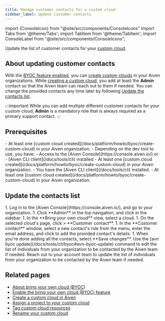 ```yaml
---
title: Manage customer contacts for a custom cloud
sidebar_label: Update customer contacts
---
```


import {ConsoleIcon} from "@site/src/components/ConsoleIcons"
import Tabs from '@theme/Tabs';
import TabItem from '@theme/TabItem';
import ConsoleLabel from "@site/src/components/ConsoleIcons";

Update the list of customer contacts for your [custom cloud](/docs/platform/concepts/byoc).

## About updating customer contacts

With the [BYOC feature enabled](/docs/platform/howto/byoc/enable-byoc), you can
[create custom clouds](/docs/platform/howto/byoc/create-custom-cloud) in your Aiven
organizations. While
[creating a custom cloud](/docs/platform/howto/byoc/create-custom-cloud), you add at least
the **Admin** contact so that the Aiven team can reach out to them if needed. You can change
the provided contacts any time later by following
[Update the contacts list](#update-the-contacts-list).

:::important
While you can add multiple different customer contacts for your custom cloud, **Admin** is
a mandatory role that is always required as a primary support contact.
:::

## Prerequisites

<Tabs groupId="group1">
<TabItem value="1" label="AWS" default>
-   At least one
    [custom cloud created](/docs/platform/howto/byoc/create-custom-cloud) in your Aiven
    organization.
-   Depending on the dev tool to use, you have:
    - Access to the [Aiven Console](https://console.aiven.io/) or
    - [Aiven CLI client](/docs/tools/cli) installed
</TabItem>
<TabItem value="2" label="GCP">
-   At least one
    [custom cloud created](/docs/platform/howto/byoc/create-custom-cloud) in your Aiven
    organization.
-   You have the [Aiven CLI client](/docs/tools/cli) installed.
</TabItem>
<TabItem value="3" label="Azure & OCI">
-   At least one
    [custom cloud created](/docs/platform/howto/byoc/create-custom-cloud) in your Aiven
    organization.
</TabItem>
</Tabs>

## Update the contacts list

<Tabs groupId="group1">
<TabItem value="1" label="AWS" default>
1.  Log in to the [Aiven Console](https://console.aiven.io/), and go to your organization.
1.  Click **Admin** in the top navigation, and click <ConsoleLabel name="bringyourowncloud"/>
    in the sidebar.
1.  In the **Bring your own cloud** view, select a cloud.
1.  On the selected cloud's page, click <ConsoleLabel name="actions"/> > **Customer contact**.
1.  In the **Customer contact** window, select a new contact's role
    from the menu, enter the email address, and click <ConsoleIcon name="plus"/> to add
    the provided contact's details.
1.  When you're done adding all the contacts, select **Save changes**.
</TabItem>
<TabItem value="2" label="GCP">
Use the
[avn byoc update](/docs/tools/cli/byoc#avn-byoc-update)
command to edit the list of individuals from your organization to be contacted by the Aiven
team if needed.
</TabItem>
<TabItem value="3" label="Azure & OCI">
Reach out to your account team to update the list of individuals from your organization
to be contacted by the Aiven team if needed.
</TabItem>
</Tabs>

## Related pages

-   [About bring your own cloud (BYOC)](/docs/platform/concepts/byoc)
-   [Enable the bring your own cloud (BYOC) feature](/docs/platform/howto/byoc/enable-byoc)
-   [Create a custom cloud in Aiven](/docs/platform/howto/byoc/create-custom-cloud)
-   [Assign a project to your custom cloud](/docs/platform/howto/byoc/assign-project-custom-cloud)
-   [Tag custom cloud resources](/docs/platform/howto/byoc/tag-custom-cloud-resources)
-   [Rename your custom cloud](/docs/platform/howto/byoc/rename-custom-cloud)

